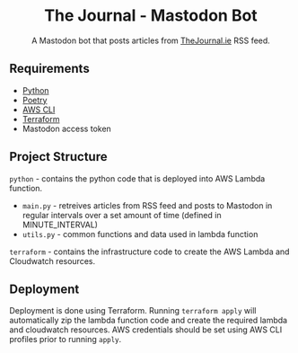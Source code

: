 <div align="center">

# The Journal - Mastodon Bot

A Mastodon bot that posts articles from [TheJournal.ie](https://thejournal.ie) RSS feed.

</div>

## Requirements

- [Python](https://www.python.org/)
- [Poetry](https://python-poetry.org/)
- [AWS CLI](https://aws.amazon.com/cli/)
- [Terraform](https://www.terraform.io/)
- Mastodon access token

## Project Structure

`python` - contains the python code that is deployed into AWS Lambda function.

- `main.py` - retreives articles from RSS feed and posts to Mastodon in regular intervals over a set amount of time (defined in MINUTE_INTERVAL)
- `utils.py` - common functions and data used in lambda function

`terraform` - contains the infrastructure code to create the AWS Lambda and Cloudwatch resources.

## Deployment

Deployment is done using Terraform. Running `terraform apply` will automatically zip the lambda function code and create the required lambda and cloudwatch resources. AWS credentials should be set using AWS CLI profiles prior to running `apply`.
